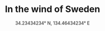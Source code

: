 ---
title: In the wind of Sweden
subtitle: "34.23434234° N, 134.46434234° E"
order_number: 1
image: /uploads/1.png
portrait: true
text-color: light
---
